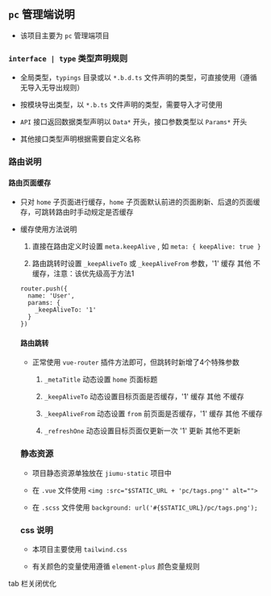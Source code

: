 ## `pc` 管理端说明

- 该项目主要为 `pc` 管理端项目

### `interface | type` 类型声明规则

- 全局类型，`typings` 目录或以 `*.b.d.ts` 文件声明的类型，可直接使用（遵循无导入无导出规则）

- 按模块导出类型，以 `*.b.ts` 文件声明的类型，需要导入才可使用

- `API` 接口返回数据类型声明以 `Data*` 开头，接口参数类型以 `Params*` 开头

- 其他接口类型声明根据需要自定义名称

### 路由说明

#### 路由页面缓存

- 只对 `home` 子页面进行缓存，`home` 子页面默认前进的页面刷新、后退的页面缓存，可跳转路由时手动规定是否缓存

- 缓存使用方法说明

  1. 直接在路由定义时设置 `meta.keepAlive` , 如 `meta: { keepAlive: true }`

  2. 路由跳转时设置 `_keepAliveTo` 或 `_keepAliveFrom` 参数，'1' 缓存 其他 不缓存，注意：该优先级高于方法1
  ```
  router.push({
    name: 'User',
    params: {
      _keepAliveTo: '1'
    }
  })
  ```

  #### 路由跳转

  - 正常使用 `vue-router` 插件方法即可，但跳转时新增了4个特殊参数

    1. `_metaTitle` 动态设置 `home` 页面标题

    2. `_keepAliveTo` 动态设置目标页面是否缓存，'1' 缓存 其他 不缓存

    3. `_keepAliveFrom` 动态设置 `from` 前页面是否缓存，'1' 缓存 其他 不缓存

    4. `_refreshOne` 动态设置目标页面仅更新一次 '1' 更新 其他不更新

  ### 静态资源

  - 项目静态资源单独放在 `jiumu-static` 项目中

  - 在 `.vue` 文件使用 `<img :src="$STATIC_URL + 'pc/tags.png'" alt=""> `

  - 在 `.scss` 文件使用 `background: url('#{$STATIC_URL}/pc/tags.png'); `

  ### css 说明

  - 本项目主要使用 `tailwind.css`

  - 有关颜色的变量使用遵循 `element-plus` 颜色变量规则

tab 栏关闭优化
